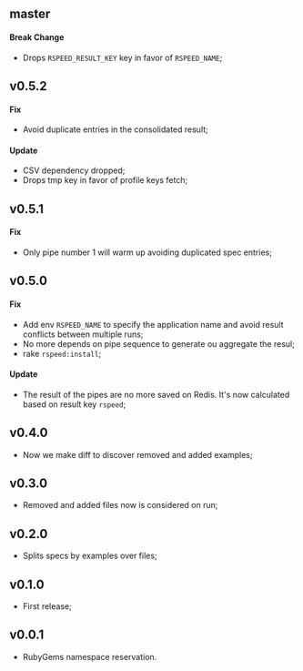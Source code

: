 ## master

#### Break Change

- Drops `RSPEED_RESULT_KEY` key in favor of `RSPEED_NAME`;

## v0.5.2

#### Fix

- Avoid duplicate entries in the consolidated result;

#### Update

- CSV dependency dropped;
- Drops tmp key in favor of profile keys fetch;

## v0.5.1

#### Fix

- Only pipe number 1 will warm up avoiding duplicated spec entries;

## v0.5.0

#### Fix

- Add env `RSPEED_NAME` to specify the application name and avoid result conflicts between multiple runs;
- No more depends on pipe sequence to generate ou aggregate the resul;
- rake `rspeed:install`;

#### Update

- The result of the pipes are no more saved on Redis. It's now calculated based on result key `rspeed`;

## v0.4.0

- Now we make diff to discover removed and added examples;

## v0.3.0

- Removed and added files now is considered on run;

## v0.2.0

- Splits specs by examples over files;

## v0.1.0

- First release;

## v0.0.1

- RubyGems namespace reservation.
